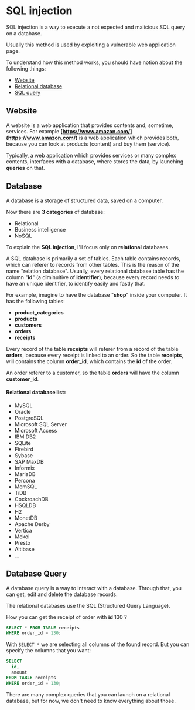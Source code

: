 # SQL injection

SQL injection is a way to execute a not expected and malicious SQL
query on a database.

Usually this method is used by exploiting a vulnerable web application
page.

To understand how this method works, you should have notion about the
following things:
 * [Website](#website)
 * [Relational database](#database)
 * [SQL query](#database-query)

## Website

A website is a web application that provides contents and, sometime,
services.
For example **[https://www.amazon.com/](https://www.amazon.com/)**
is a web application which provides both, because you can look at
products (content) and buy them (service).

Typically, a web application which provides services or many complex
contents, interfaces with a database, where stores the data, by
launching **queries** on that.

## Database

A database is a storage of structured data, saved on a computer.

Now there are **3 categories** of database:
 * Relational
 * Business intelligence
 * NoSQL

To explain the **SQL injection**, I'll focus only on **relational**
databases.

A SQL database is primarily a set of tables.
Each table contains records, which can referer to records from other
tables. This is the reason of the name "relation database".
Usually, every relational database table has the column "**id**"
(a diminuitive of **identifier**), because every record needs to have
an unique identifier, to identify easily and fastly that.

For example, imagine to have the database "**shop**" inside your
computer.
It has the following tables:
 * **product_categories**
 * **products**
 * **customers**
 * **orders**
 * **receipts**

Every record of the table **receipts** will referer from a record
of the table **orders**, because every receipt is linked to an order.
So the table **receipts**, will contains the column **order_id**,
which contains the **id** of the order.

An order referer to a customer, so the table **orders** will have the 
column **customer_id**.

#### Relational database list:
 * MySQL
 * Oracle
 * PostgreSQL
 * Microsoft SQL Server
 * Microsoft Access
 * IBM DB2
 * SQLite
 * Firebird
 * Sybase
 * SAP MaxDB
 * Informix
 * MariaDB
 * Percona
 * MemSQL
 * TiDB
 * CockroachDB
 * HSQLDB
 * H2
 * MonetDB
 * Apache Derby
 * Vertica
 * Mckoi
 * Presto
 * Altibase
 * ...

## Database Query

A database query is a way to interact with a database.
Through that, you can get, edit and delete the database records.

The relational databases use the SQL (Structured Query Language).

How you can get the receipt of order with **id** 130 ?
```sql
SELECT * FROM TABLE receipts
WHERE order_id = 130;
```

With `SELECT *` we are selecting all columns of the found record.
But you can specify the columns that you want:
```sql
SELECT
  id,
  amount
FROM TABLE receipts
WHERE order_id = 130;
```

There are many complex queries that you can launch on a relational
database, but for now, we don't need to know everything about those.
